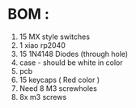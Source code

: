 # BOM : 

1) 15 MX style switches
2) 1 xiao rp2040
3) 15 1N4148 Diodes (through hole) 
4) case - should be white in color  
5)  pcb 
6) 15 keycaps ( Red color ) 
8) Need 8 M3 screwholes
9) 8x m3 screws